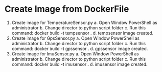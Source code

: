# Create Image from DockerFile
1.	Create image for TemperatureSensor.py
    a.	Open Window PowerShell as administrator
    b.	Change director to python script folder
    c.	Run this command: docker build -t tempsensor .
    d.	tempsensor image created.
2.	Create image for GpsSensor.py
    a.	Open Window PowerShell as administrator
    b.	Change director to python script folder
    c.	Run this command: docker build -t gpssensor .
    d.	gpssensor image created.
3.	Create image for ImuSensor.py
    a.	Open Window PowerShell as administrator
    b.	Change director to python script folder
    c.	Run this command: docker build -t imusensor .
    d.	imusensor image created.
